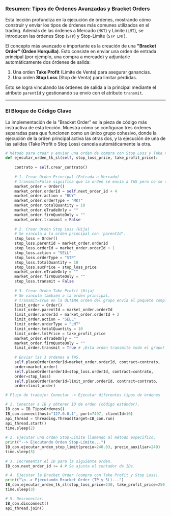 ### **Resumen: Tipos de Órdenes Avanzadas y Bracket Orders**

Esta lección profundiza en la ejecución de órdenes, mostrando cómo construir y enviar los tipos de órdenes más comunes utilizados en el trading. Además de las órdenes a Mercado (`MKT`) y Límite (`LMT`), se introducen las órdenes Stop (`STP`) y Stop-Límite (`STP LMT`).

El concepto más avanzado e importante es la creación de una **"Bracket Order" (Orden Horquilla)**. Esto consiste en enviar una orden de entrada principal (por ejemplo, una compra a mercado) y adjuntarle automáticamente dos órdenes de salida:
1.  Una orden **Take Profit** (Límite de Venta) para asegurar ganancias.
2.  Una orden **Stop Loss** (Stop de Venta) para limitar pérdidas.

Esto se logra vinculando las órdenes de salida a la principal mediante el atributo `parentId` y gestionando su envío con el atributo `transmit`.

***

### **El Bloque de Código Clave**

La implementación de la "Bracket Order" es la pieza de código más instructiva de esta lección. Muestra cómo se configuran tres órdenes separadas para que funcionen como un único grupo cohesivo, donde la ejecución de la orden principal activa las otras dos, y la ejecución de una de las salidas (Take Profit o Stop Loss) cancela automáticamente la otra.

```python
# Método para crear y enviar una orden de compra con Stop Loss y Take Profit adjuntos.
def ejecutar_orden_tk_sl(self, stop_loss_price, take_profit_price):
    
    contrato = self.crear_contrato()
    
    # 1. Crear Orden Principal (Entrada a Mercado)
    # transmit=False significa que la orden se envía a TWS pero no se transmite aún al mercado.
    market_order = Order()
    market_order.orderId = self.next_order_id + 4
    market_order.action = "BUY"
    market_order.orderType = "MKT"
    market_order.totalQuantity = 10
    market_order.eTradeOnly = ""
    market_order.firmQuoteOnly = ""
    market_order.transmit = False
    
    # 2. Crear Orden Stop Loss (Hija)
    # Se vincula a la orden principal con 'parentId'.
    stop_loss = Order()
    stop_loss.parentId = market_order.orderId
    stop_loss.orderId = market_order.orderId + 1
    stop_loss.action = "SELL"
    stop_loss.orderType = "STP"
    stop_loss.totalQuantity = 10
    stop_loss.auxPrice = stop_loss_price
    market_order.eTradeOnly = ""
    market_order.firmQuoteOnly = ""
    stop_loss.transmit = False
    
    # 3. Crear Orden Take Profit (Hija)
    # Se vincula también a la orden principal.
    # transmit=True en la ÚLTIMA orden del grupo envía el paquete completo.
    limit_order = Order()
    limit_order.parentId = market_order.orderId
    limit_order.orderId = market_order.orderId + 2
    limit_order.action = "SELL"
    limit_order.orderType = "LMT"
    limit_order.totalQuantity = 10
    limit_order.lmtPrice = take_profit_price
    market_order.eTradeOnly = ""
    market_order.firmQuoteOnly = ""
    limit_order.transmit = True # ¡Esta orden transmite todo el grupo!
    
    # Enviar las 3 órdenes a TWS.
    self.placeOrder(orderId=market_order.orderId, contract=contrato, 
    order=market_order)
    self.placeOrder(orderId=stop_loss.orderId, contract=contrato, 
    order=stop_loss)
    self.placeOrder(orderId=limit_order.orderId, contract=contrato, 
    order=limit_order)

# Flujo de trabajo: Conectar -> Ejecutar diferentes tipos de órdenes

# 1. Conectar a IB y obtener ID de orden (código estándar).
IB_con = IB_TiposOrdenes()
IB_con.connect(host="127.0.0.1", port=7497, clientId=10)
api_thread = threading.Thread(target=IB_con.run)
api_thread.start()
time.sleep(2)
    
# 2. Ejecutar una orden Stop-Límite llamando al método específico.
print("--> Ejecutando Orden Stop-Límite...")
IB_con.ejecutar_orden_stop_limit(precio=240.03, precio_auxiliar=240)
time.sleep(3)
    
# 3. Incrementar el ID para la siguiente orden.
IB_con.next_order_id += 4 # Se ajusta el contador de IDs.

# 4. Ejecutar la Bracket Order (compra con Take Profit y Stop Loss).
print("\n--> Ejecutando Bracket Order (TP y SL)...")
IB_con.ejecutar_orden_tk_sl(stop_loss_price=230, take_profit_price=250)
time.sleep(3)

# 5. Desconectar.
IB_con.disconnect()
api_thread.join()
